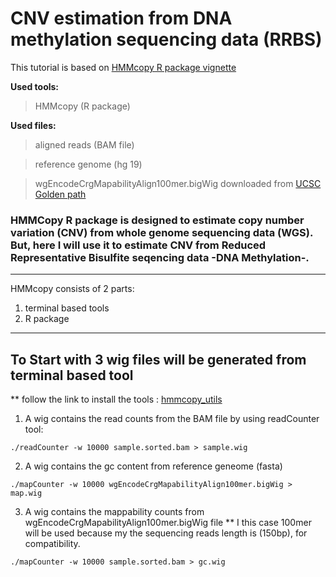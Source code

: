 # CNV estimation from DNA methylation sequencing data (RRBS)

This tutorial is based on [HMMcopy R package vignette](https://www.bioconductor.org/packages/release/bioc/html/HMMcopy.html)

**Used tools:**
> HMMcopy (R package)

**Used files:** 
> aligned reads (BAM file)

> reference genome (hg 19)
 
> wgEncodeCrgMapabilityAlign100mer.bigWig downloaded from [UCSC Golden path](http://hgdownload.cse.ucsc.edu/goldenpath/hg19/encodeDCC/wgEncodeMapability/)
           
           
### HMMCopy R package is designed to estimate copy number variation (CNV) from whole genome sequencing data (WGS). But, here I will use it to estimate CNV from Reduced Representative Bisulfite seqencing data -DNA Methylation-.
****************

HMMcopy consists of 2 parts:
1. terminal based tools
2. R package
**************

## To Start with 3 wig files will be generated from terminal based tool
** follow the link to install the tools : [hmmcopy_utils](https://github.com/shahcompbio/hmmcopy_utils)

1. A wig contains the read counts from the BAM file by using readCounter tool:
```
./readCounter -w 10000 sample.sorted.bam > sample.wig
```
2. A wig contains the gc content from reference geneome (fasta)
```
./mapCounter -w 10000 wgEncodeCrgMapabilityAlign100mer.bigWig > map.wig
```
3. A wig contains the mappability counts from wgEncodeCrgMapabilityAlign100mer.bigWig file 
** I this case 100mer will be used because my the sequencing reads length is (150bp), for compatibility.
```
./mapCounter -w 10000 sample.sorted.bam > gc.wig
```





